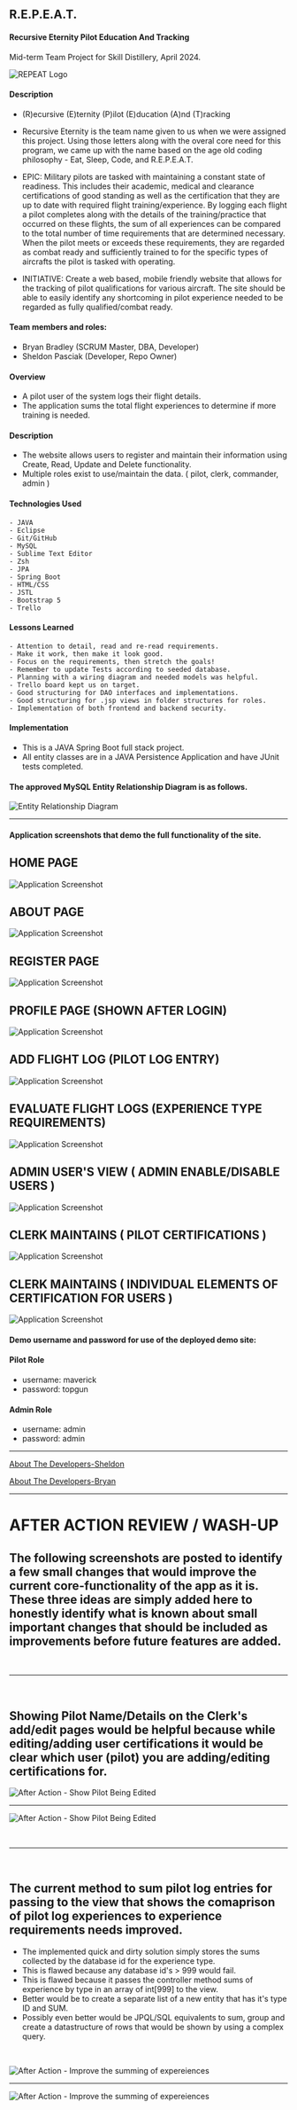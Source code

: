 ## R.E.P.E.A.T.

#### Recursive Eternity Pilot Education And Tracking

Mid-term Team Project for Skill Distillery, April 2024.

![REPEAT Logo](REPEAT.png)

#### Description

- (R)ecursive (E)ternity (P)ilot (E)ducation (A)nd (T)racking

- Recursive Eternity is the team name given to us when we were assigned this project. Using those letters along with the overal core need for this program, we came up with the name based on the age old coding philosophy - Eat, Sleep, Code, and R.E.P.E.A.T.

- EPIC: Military pilots are tasked with maintaining a constant state of readiness. This includes their academic, medical and clearance certifications of good standing as well as the certification that they are up to date with required flight training/experience. By logging each flight a pilot completes along with the details of the training/practice that occurred on these flights, the sum of all experiences can be compared to the total number of time requirements that are determined necessary. When the pilot meets or exceeds these requirements, they are regarded as combat ready and sufficiently trained to for the specific types of aircrafts the pilot is tasked with operating.

- INITIATIVE: Create a web based, mobile friendly website that allows for the tracking of pilot qualifications for various aircraft. The site should be able to easily identify any shortcoming in pilot experience needed to be regarded as fully qualified/combat ready.

#### Team members and roles:

- Bryan Bradley (SCRUM Master, DBA, Developer)
- Sheldon Pasciak (Developer, Repo Owner)

#### Overview

- A pilot user of the system logs their flight details.
- The application sums the total flight experiences to determine if more training is needed.

#### Description

- The website allows users to register and maintain their information using Create, Read, Update and Delete functionality.
- Multiple roles exist to use/maintain the data. ( pilot, clerk, commander, admin )

#### Technologies Used

    - JAVA
    - Eclipse
    - Git/GitHub
    - MySQL
    - Sublime Text Editor
    - Zsh
    - JPA
    - Spring Boot
    - HTML/CSS
    - JSTL
    - Bootstrap 5
    - Trello

#### Lessons Learned

    - Attention to detail, read and re-read requirements.
    - Make it work, then make it look good.
    - Focus on the requirements, then stretch the goals!
    - Remember to update Tests according to seeded database.
    - Planning with a wiring diagram and needed models was helpful.
    - Trello board kept us on target.
    - Good structuring for DAO interfaces and implementations.
    - Good structuring for .jsp views in folder structures for roles.
    - Implementation of both frontend and backend security.

#### Implementation

- This is a JAVA Spring Boot full stack project.
- All entity classes are in a JAVA Persistence Application and have JUnit tests completed.

#### The approved MySQL Entity Relationship Diagram is as follows.

![Entity Relationship Diagram](REPEAT_ERD_APPROVED.png)

<hr>

#### Application screenshots that demo the full functionality of the site.

## HOME PAGE

![Application Screenshot](1.png)

## ABOUT PAGE

![Application Screenshot](2.png)

## REGISTER PAGE

![Application Screenshot](3.png)

## PROFILE PAGE (SHOWN AFTER LOGIN)

![Application Screenshot](4.png)

## ADD FLIGHT LOG (PILOT LOG ENTRY)

![Application Screenshot](5.png)

## EVALUATE FLIGHT LOGS (EXPERIENCE TYPE REQUIREMENTS)

![Application Screenshot](6.png)

## ADMIN USER'S VIEW ( ADMIN ENABLE/DISABLE USERS )

![Application Screenshot](7.png)

## CLERK MAINTAINS ( PILOT CERTIFICATIONS )

![Application Screenshot](8.png)

## CLERK MAINTAINS ( INDIVIDUAL ELEMENTS OF CERTIFICATION FOR USERS )

![Application Screenshot](9.png)

#### Demo username and password for use of the deployed demo site:

#### Pilot Role

- username: maverick
- password: topgun

#### Admin Role

- username: admin
- password: admin

<hr>

[About The Developers-Sheldon](https://www.linkedin.com/in/sheldonpasciak/)

[About The Developers-Bryan](https://www.linkedin.com/in/bryan-r-bradley/)

<hr>

# AFTER ACTION REVIEW / WASH-UP

## The following screenshots are posted to identify a few small changes that would improve the current core-functionality of the app as it is. These three ideas are simply added here to honestly identify what is known about small important changes that should be included as improvements before future features are added.

<br>

<hr>

<br>

## Showing Pilot Name/Details on the Clerk's add/edit pages would be helpful because while editing/adding user certifications it would be clear which user (pilot) you are adding/editing certifications for.

![After Action - Show Pilot Being Edited](aa1.png)

<hr>

![After Action - Show Pilot Being Edited](aa2.png)

<br>

<hr>

<br>

## The current method to sum pilot log entries for passing to the view that shows the comaprison of pilot log experiences to experience requirements needs improved.

- The implemented quick and dirty solution simply stores the sums collected by the database id for the experience type.
- This is flawed because any database id's > 999 would fail.
- This is flawed because it passes the controller method sums of experience by type in an array of int[999] to the view.
- Better would be to create a separate list of a new entity that has it's type ID and SUM.
- Possibly even better would be JPQL/SQL equivalents to sum, group and create a datastructure of rows that would be shown by using a complex query.

<br>

![After Action - Improve the summing of expereiences](aa3.png)

<hr>

![After Action - Improve the summing of expereiences](aa4.png)
